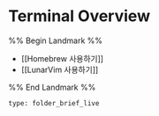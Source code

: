# Terminal Overview

%% Begin Landmark %%
- [[Homebrew 사용하기]]
- [[LunarVim 사용하기]]

%% End Landmark %%


```ccard
type: folder_brief_live
```

